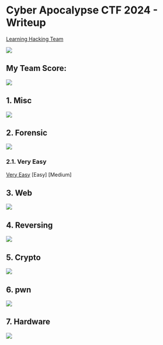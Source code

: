 # Cyber Apocalypse CTF 2024 -  Writeup
 
[Learning Hacking Team](https://ctf.hackthebox.com/team/overview/163443)

![](./Source/Image/TeamProfile.PNG)

## My Team Score:

![](./Source/Image/Result.PNG)

## 1. Misc

![](./Source/Image/1_Misc_.PNG)

## 2. Forensic

![](./Source/Image/2_Forenscis.PNG)

### 2.1. Very Easy
[Very Easy](https://github.com/DoNCCong/Cyber-Apocalypse-CTF-2024/tree/9ab7bd49df174b1e0f9c9368f6efbb6c9c3761b9/2.%20Forensics/1.%20Very%20Easy)
[Easy]
[Medium]

## 3. Web

![](./Source/Image/3_Web.PNG)

## 4. Reversing

![](./Source/Image/4_Reversing.PNG)

## 5. Crypto

![](./Source/Image/5_Crypto.PNG)

## 6. pwn

![](./Source/Image/6_pwn.PNG)

## 7. Hardware

![](./Source/Image/7_Hardware.PNG)
